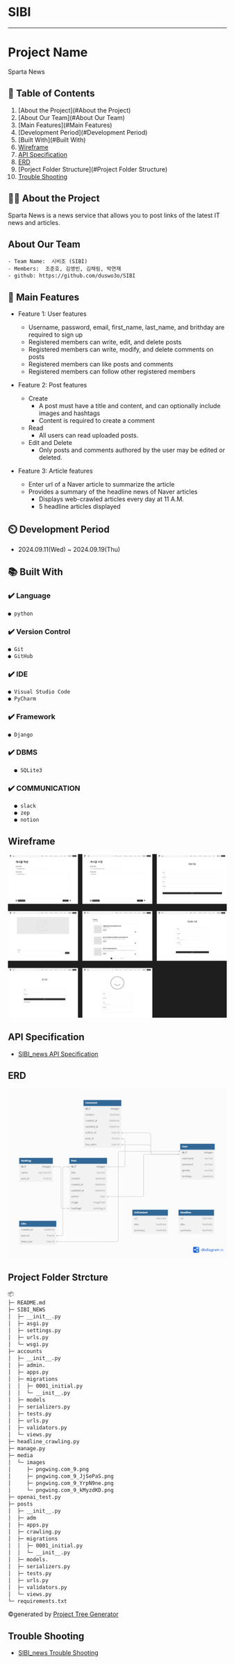 # SIBI

---


# Project Name
Sparta News

## 📖 Table of Contents
1. [About the Project](#About the Project)
2. [About Our Team](#About Our Team)
3. [Main Features](#Main Features)
4. [Development Period](#Development Period)
5. [Built With](#Built With)
6. [Wireframe](#Wireframe)
7. [API Specification](#API-Specification)
8. [ERD](#ERD)
9. [Porject Folder Structure](#Project Folder Structure)
10. [Trouble Shooting](#trouble-shooting)
    
## 👨‍🏫 About the Project
Sparta News is a news service that allows you to post links of the latest IT news and articles.

## About Our Team
    - Team Name:  시비조 (SIBI)
    - Members:  조준호, 김영빈, 김채림, 박연재
    - github: https://github.com/duswo3o/SIBI

## 💜 Main Features

- Feature 1: User features
  - Username, password, email, first_name, last_name, and brithday are required to sign up
  - Registered members can write, edit, and delete posts
  - Registered members can write, modify, and delete comments on posts
  - Registered members can like posts and comments
  - Registered members can follow other registered members

- Feature 2: Post features
  - Create
    - A post must have a title and content, and can optionally include images and hashtags
    - Content is required to create a comment
  - Read
    - All users can read uploaded posts.
  - Edit and Delete
    - Only posts and comments authored by the user may be edited or deleted.

- Feature 3: Article features
  - Enter url of a Naver article to summarize the article
  - Provides a summary of the headline news of Naver articles
    - Displays web-crawled articles every day at 11 A.M.
    - 5 headline articles displayed



## ⏲️ Development Period
- 2024.09.11(Wed) ~ 2024.09.19(Thu)

## 📚️ Built With

### ✔️ Language

    ● python

### ✔️ Version Control

    ● Git
    ● GitHub

### ✔️ IDE

    ● Visual Studio Code
    ● PyCharm

### ✔️ Framework

    ● Django


### ✔️  DBMS

      ● SQLite3

### ✔️ COMMUNICATION

      ● slack
      ● zep
      ● notion



## Wireframe

![image](readme-img/wireframe.png)

## API Specification

- [SIBI_news API Specification](https://www.notion.so/teamsparta/8f9ba157cb8646d7a90c0d1827347c28?v=6d56ff1742c641789351681daa5daf0b&pvs=4)

## ERD

![img](readme-img/spartanews_erd.png)

## Project Folder Strcture

```
📦 
├─ README.md
├─ SIBI_NEWS
│  ├─ __init__.py
│  ├─ asgi.py
│  ├─ settings.py
│  ├─ urls.py
│  └─ wsgi.py
├─ accounts
│  ├─ __init__.py
│  ├─ admin.
│  ├─ apps.py
│  ├─ migrations
│  │  ├─ 0001_initial.py
│  │  └─ __init__.py
│  ├─ models
│  ├─ serializers.py
│  ├─ tests.py
│  ├─ urls.py
│  ├─ validators.py
│  └─ views.py
├─ headline_crawling.py
├─ manage.py
├─ media
│  └─ images
│     ├─ pngwing.com_9.png
│     ├─ pngwing.com_9_JjSePaS.png
│     ├─ pngwing.com_9_YrpN9ne.png
│     └─ pngwing.com_9_kMyzdKD.png
├─ openai_test.py
├─ posts
│  ├─ __init__.py
│  ├─ adm
│  ├─ apps.py
│  ├─ crawling.py
│  ├─ migrations
│  │  ├─ 0001_initial.py
│  │  └─ __init__.py
│  ├─ models.
│  ├─ serializers.py
│  ├─ tests.py
│  ├─ urls.py
│  ├─ validators.py
│  └─ views.py
└─ requirements.txt
```
©generated by [Project Tree Generator](https://woochanleee.github.io/project-tree-generator)


## Trouble Shooting

- [SIBI_news Trouble Shooting](https://www.notion.so/teamsparta/4054f98bac9645ca90071a3a353c9a77?pvs=4)
